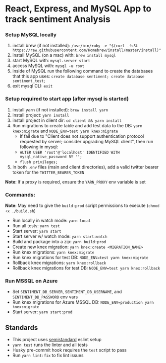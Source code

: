 # React, Express, and MySQL App to track sentiment Analysis

### Setup MySQL locally
1) install brew (if not installed): `/usr/bin/ruby -e "$(curl -fsSL https://raw.githubusercontent.com/Homebrew/install/master/install)"`
1) install MySQL (on a mac) with: `brew install mysql`
1) start MySQL with: `mysql.server start`
1) access MySQL with: `mysql -u root`
1) inside of MySQL run the following command to create the databases that this app uses: `create database sentiment; create database sentiment_test;`
1) exit mysql CLI: `exit`

### Setup required to start app (after mysql is started)
1) install yarn (if not installed): `brew install yarn`
1) install project: `yarn install`
1) install project in client dir: `cd client && yarn install`
1) Run migrations to create table and add test data to the DB: `yarn knex:migrate` and `NODE_ENV=test yarn knex:migrate`
    - If fail due to "Client does not support authentication protocol requested by server; consider upgrading MySQL client", then run following in mysql: 
    - `ALTER USER 'root'@'localhost' IDENTIFIED WITH mysql_native_password BY '';`
    - `flush privileges;`
1) In both `.env` files (main and client directories), add a valid twitter bearer token for the `TWITTER_BEARER_TOKEN` 

**Note**: If a proxy is required, ensure the `YARN_PROXY` env variable is set

### Commands:
**Note**: May need to give the `build:prod` script permissions to execute (`chmod +x ./build.sh`)
- Run locally in watch mode: `yarn local`
- Run all tests: `yarn test`
- Start server: `yarn start`
- Start server w/ watch mode: `yarn start:watch`
- Build and package into a zip: `yarn build:prod`
- Create new knex migration: `yarn knex:create <MIGRATION_NAME>`
- Run knex migrations: `yarn knex:migrate`
- Run knex migrations for test DB: `NODE_ENV=test yarn knex:migrate`
- Rollback knex migrations: `yarn knex:rollback`
- Rollback knex migrations for test DB: `NODE_ENV=test yarn knex:rollback`

### Run MSSQL on Azure
- Set `SENTIMENT_DB_SERVER`, `SENTIMENT_DB_USERNAME`, and `SENTIMENT_DB_PASSWORD` env vars
- Run knex migrations for Azure MSSQL DB: `NODE_ENV=production yarn knex:migrate`
- Start server: `yarn start:prod`

## Standards
- This project uses [semistandard](https://standardjs.com/) eslint setup
- `yarn test` runs the linter and all tests
- Husky pre-commit hook requires the `test` script to pass
- Run `yarn lint:fix` to fix lint issues

